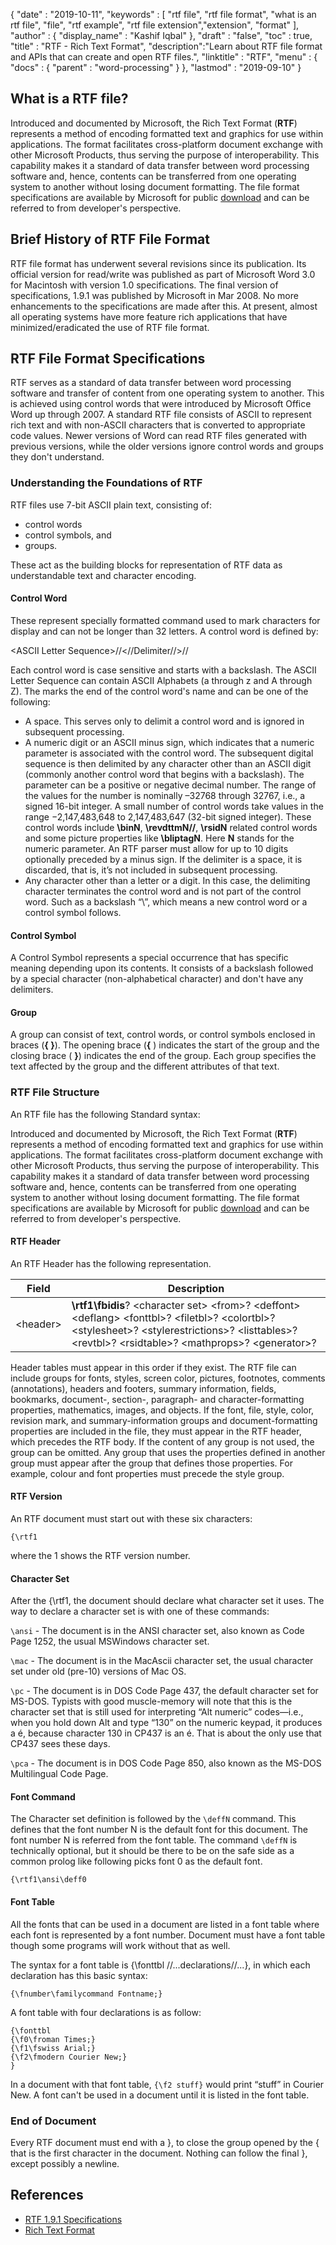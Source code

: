 {
  "date" : "2019-10-11",
  "keywords" : [ "rtf file", "rtf file format", "what is an rtf file", "file", "rtf example", "rtf file extension","extension", "format" ],
  "author" : {
    "display_name" : "Kashif Iqbal"
  },
  "draft" : "false",
  "toc" : true,
  "title" : "RTF - Rich Text Format",
  "description":"Learn about RTF file format and APIs that can create and open RTF files.",
  "linktitle" : "RTF",
  "menu" : {
    "docs" : {
      "parent" : "word-processing"
    }
  },
  "lastmod" : "2019-09-10"
}

## What is a RTF file?

Introduced and documented by Microsoft, the Rich Text Format (**RTF**) represents a method of encoding formatted text and graphics for use within applications. The format facilitates cross-platform document exchange with other Microsoft Products, thus serving the purpose of interoperability. This capability makes it a standard of data transfer between word processing software and, hence, contents can be transferred from one operating system to another without losing document formatting. The file format specifications are available by Microsoft for public [download](https://interoperability.blob.core.windows.net/files/Archive_References/%5bMSFT-RTF%5d.pdf) and can be referred to from developer's perspective.

## Brief History of RTF File Format ##

RTF file format has underwent several revisions since its publication. Its official version for read/write was published as part of Microsoft Word 3.0 for Macintosh with version 1.0 specifications. The final version of specifications, 1.9.1 was published by Microsoft in Mar 2008. No more enhancements to the specifications are made after this. At present, almost all operating systems have more feature rich applications that have minimized/eradicated the use of RTF file format.

## RTF File Format Specifications ##

RTF serves as a standard of data transfer between word processing software and transfer of content from one operating system to another. This is achieved using control words that were introduced by Microsoft Office Word up through 2007. A standard RTF file consists of ASCII to represent rich text and with non-ASCII characters that is converted to appropriate code values. Newer versions of Word can read RTF files generated with previous versions, while the older versions ignore control words and groups they don't understand.

### Understanding the Foundations of RTF ###

RTF files use 7-bit ASCII plain text, consisting of:

* control words
* control symbols, and
* groups.

These act as the building blocks for representation of RTF data as understandable text and character encoding.

#### Control Word ####

These represent specially formatted command used to mark characters for display and can not be longer than 32 letters. A control word is defined by:

\<ASCII Letter Sequence>//<//Delimiter//>//

Each control word is case sensitive and starts with a backslash. The ASCII Letter Sequence can contain ASCII Alphabets (a through z and A through Z). The <Delimite> marks the end of the control word's name and can be one of the following:

* A space. This serves only to delimit a control word and is ignored in subsequent processing.
* A numeric digit or an ASCII minus sign, which indicates that a numeric parameter is associated with the control word. The subsequent digital sequence is then delimited by any character other than an ASCII digit (commonly another control word that begins with a backslash). The parameter can be a positive or negative decimal number. The range of the values for the number is nominally –32768 through 32767, i.e., a signed 16-bit integer. A small number of control words take values in the range‌ −2,147,483,648 to 2,147,483,647 (32-bit signed integer). These control words include **\binN**, **\revdttmN//**, **\rsidN** related control words and some picture properties like **\bliptagN**. Here **N** stands for the numeric parameter. An RTF parser must allow for up to 10 digits optionally preceded by a minus sign. If the delimiter is a space, it is discarded, that is, it’s not included in subsequent processing.
* Any character other than a letter or a digit. In this case, the delimiting character terminates the control word and is not part of the control word. Such as a backslash “\”, which means a new control word or a control symbol follows.

#### Control Symbol ####

A Control Symbol represents a special occurrence that has specific meaning depending upon its contents. It consists of a backslash followed by a special character (non-alphabetical character) and don't have any delimiters.

#### Group ####

A group can consist of text, control words, or control symbols enclosed in braces (**{ }**). The opening brace (**{** ) indicates the start of the group and the closing brace ( **}**) indicates the end of the group. Each group specifies the text affected by the group and the different attributes of that text.

### RTF File Structure ###

An RTF file has the following Standard syntax:

Introduced and documented by Microsoft, the Rich Text Format (**RTF**) represents a method of encoding formatted text and graphics for use within applications. The format facilitates cross-platform document exchange with other Microsoft Products, thus serving the purpose of interoperability. This capability makes it a standard of data transfer between word processing software and, hence, contents can be transferred from one operating system to another without losing document formatting. The file format specifications are available by Microsoft for public [download](https://interoperability.blob.core.windows.net/files/Archive_References/%5bMSFT-RTF%5d.pdf) and can be referred to from developer's perspective.

#### RTF Header ####

An RTF Header has the following representation.

|Field|Description
---|---|
|\<header>|**\rtf1\fbidis**? \<character set> \<from>? \<deffont> \<deflang> \<fonttbl>? \<filetbl>? \<colortbl>? \<stylesheet>? \<stylerestrictions>? \<listtables>? \<revtbl>? \<rsidtable>? \<mathprops>? \<generator>?

Header tables must appear in this order if they exist. The RTF file can include groups for fonts, styles, screen color, pictures, footnotes, comments (annotations), headers and footers, summary information, fields, bookmarks, document-, section-, paragraph- and character-formatting properties, mathematics, images, and objects. If the font, file, style, color, revision mark, and summary-information groups and document-formatting properties are included in the file, they must appear in the RTF header, which precedes the RTF body. If the content of any group is not used, the group can be omitted. Any group that uses the properties defined in another group must appear after the group that defines those properties. For example, colour and font properties must precede the style group.

#### RTF Version ####

An RTF document must start out with these six characters:

```
{\rtf1
```
where the 1 shows the RTF version number.

#### Character Set ####

After the {\rtf1, the document should declare what character set it uses. The way to declare a character set is with one of these commands:

`\ansi` - The document is in the ANSI character set, also known as Code Page 1252, the usual MSWindows character set.

`\mac` - The document is in the MacAscii character set, the usual character set under old (pre-10) versions of Mac OS.

`\pc` - The document is in DOS Code Page 437, the default character set for MS-DOS. Typists with good muscle-memory will note that this is the character set that is still used for interpreting “Alt numeric” codes—i.e., when you hold down Alt and type “130” on the numeric keypad, it produces a é, because character 130 in CP437 is an é. That is about the only use that CP437 sees these days.

`\pca` - The document is in DOS Code Page 850, also known as the MS-DOS Multilingual Code Page.

#### Font Command ####

The Character set definition is followed by the `\deffN` command. This defines that the font number N is the default font for this document. The font number N is referred from the font table. The command `\deffN` is technically optional, but it should be there to be on the safe side as a common prolog like following picks font 0 as the default font.

`{\rtf1\ansi\deff0`

#### Font Table ####

All the fonts that can be used in a document are listed in a font table where each font is represented by a font number. Document must have a font table though some programs will work without that as well.

The syntax for a font table is {\fonttbl //...declarations//...}, in which each declaration has this basic syntax:

`{\fnumber\familycommand Fontname;}`

A font table with four declarations is as follow:

```
{\fonttbl
{\f0\froman Times;}
{\f1\fswiss Arial;}
{\f2\fmodern Courier New;}
}
```

In a document with that font table, `{\f2 stuff}` would print “stuff” in Courier New. A font can't be used in a document until it is listed in the font table.

### End of Document ###

Every RTF document must end with a }, to close the group opened by the { that is the first character in the document. Nothing can follow the final }, except possibly a newline.

## References ##

* [RTF 1.9.1 Specifications](https://interoperability.blob.core.windows.net/files/Archive_References/%5bMSFT-RTF%5d.pdf)
* [Rich Text Format](https://en.wikipedia.org/wiki/Rich_Text_Format)
